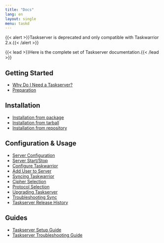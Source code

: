 ```yaml
---
title: "Docs"
lang: en
layout: single
menu: taskd
---
```

{{< alert >}}Taskserver is deprecated and only compatible with Taskwarrior 2.x.{{< /alert >}}

{{< lead >}}Here is the complete set of Taskserver documentation.{{< /lead >}}

## Getting Started
* [Why Do I Need a Taskserver?](taskd/docs/why/)
* [Preparation](taskd/docs/preparation/)

## Installation
* [Installation from package](taskd/docs/install-package/)
* [Installation from tarball](taskd/docs/install-tarball/)
* [Installation from repository](taskd/docs/install-git/)

## Configuration & Usage
* [Server Configuration](taskd/docs/configure/)
* [Server Start/Stop](taskd/docs/control/)
* [Configure Taskwarrior](taskd/docs/taskwarrior/)
* [Add User to Server](taskd/docs/user/)
* [Syncing Taskwarrior](taskd/docs/sync/)
* [Cipher Selection](taskd/docs/ciphers/)
* [Protocol Selection](taskd/docs/protocol/)
* [Upgrading Taskserver](taskd/docs/upgrade/)
* [Troubleshooting Sync](taskd/docs/troubleshooting-sync/)
* [Taskserver Release History](taskd/docs/history/)

## Guides
- [Taskserver Setup Guide](https://gothenburgbitfactory.org/taskserver-setup/)
- [Taskserver Troubleshooting Guide](https://gothenburgbitfactory.org/taskserver-troubleshooting/)
